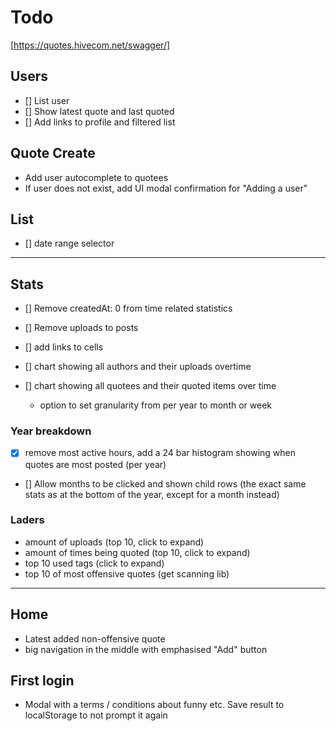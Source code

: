 # Todo

[https://quotes.hivecom.net/swagger/]

## Users

- [] List user
- [] Show latest quote and last quoted
- [] Add links to profile and filtered list

## Quote Create

- Add user autocomplete to quotees
- If user does not exist, add UI modal confirmation for "Adding a user"

## List

- [] date range selector

---

## Stats

<!-- https://jokler.xyz/f/Iqe2F+ru/svg -->

- [] Remove createdAt: 0 from time related statistics

- [] Remove uploads to posts

- [] add links to cells
- [] chart showing all authors and their uploads overtime
- [] chart showing all quotees and their quoted items over time

  - option to set granularity from per year to month or week

### Year breakdown

- [x] remove most active hours, add a 24 bar histogram showing when quotes are most posted (per year)
- [] Allow months to be clicked and shown child rows (the exact same stats as at the bottom of the year, except for a month instead)

### Laders

- amount of uploads (top 10, click to expand)
- amount of times being quoted (top 10, click to expand)
- top 10 used tags (click to expand)
- top 10 of most offensive quotes (get scanning lib)

---

## Home

- Latest added non-offensive quote
- big navigation in the middle with emphasised "Add" button

## First login

- Modal with a terms / conditions about funny etc. Save result to localStorage to not prompt it again
